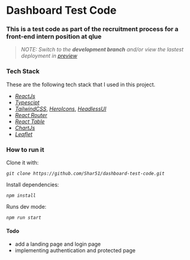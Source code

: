 # Dashboard Test Code

### This is a test code as part of the recruitment process for a front-end intern position at qlue

> _NOTE: Switch to the **development branch** and/or view the lastest deployment in [preview](https://github.com/Shar51/dashboard-test-code/deployments/activity_log?environment=Preview)_


### Tech Stack

These are the following tech stack that I used in this project.

- [_ReactJs_](https://reactjs.org/ "ReactJs")
- [_Typescipt_](https://www.typescriptlang.org/)
- [_TailwindCSS_](https://tailwindcss.com/), [_HeroIcons_](https://github.com/tailwindlabs/heroicons), [_HeadlessUI_](https://headlessui.dev/)
- [_React Router_](https://reactrouter.com/)
- [_React Table_](https://react-table.tanstack.com/)
- [_ChartJs_](https://www.chartjs.org/)
- [_Leaflet_](https://react-leaflet.js.org/)

### How to run it

Clone it with:

_`git clone https://github.com/Shar51/dashboard-test-code.git`_

Install dependencies:

_`npm install`_

Runs dev mode:

_`npm run start`_

#### Todo
- add a landing page and login page
- implementing authentication and protected page
